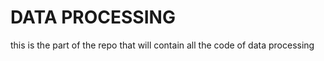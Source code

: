 # DATA PROCESSING 

this is the part of the repo that will contain all the code of data processing

